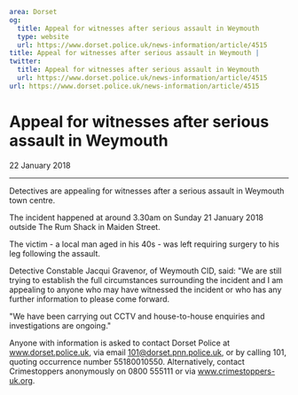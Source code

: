 ```yaml
area: Dorset
og:
  title: Appeal for witnesses after serious assault in Weymouth
  type: website
  url: https://www.dorset.police.uk/news-information/article/4515
title: Appeal for witnesses after serious assault in Weymouth |
twitter:
  title: Appeal for witnesses after serious assault in Weymouth
  url: https://www.dorset.police.uk/news-information/article/4515
url: https://www.dorset.police.uk/news-information/article/4515
```

# Appeal for witnesses after serious assault in Weymouth

22 January 2018

* * *

Detectives are appealing for witnesses after a serious assault in Weymouth town centre.

The incident happened at around 3.30am on Sunday 21 January 2018 outside The Rum Shack in Maiden Street.

The victim - a local man aged in his 40s - was left requiring surgery to his leg following the assault.

Detective Constable Jacqui Gravenor, of Weymouth CID, said: "We are still trying to establish the full circumstances surrounding the incident and I am appealing to anyone who may have witnessed the incident or who has any further information to please come forward.

"We have been carrying out CCTV and house-to-house enquiries and investigations are ongoing."

Anyone with information is asked to contact Dorset Police at www.dorset.police.uk, via email 101@dorset.pnn.police.uk, or by calling 101, quoting occurrence number 55180010550. Alternatively, contact Crimestoppers anonymously on 0800 555111 or via www.crimestoppers-uk.org.
